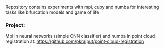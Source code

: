 Repository contains experiments with mpi, cupy and numba for interesting tasks like bifurcation models and game of life 

### Project:
Mpi in neural networks (simple CNN classifier) and numba in point cloud registration at: https://github.com/pkrajput/point-cloud-registration 

